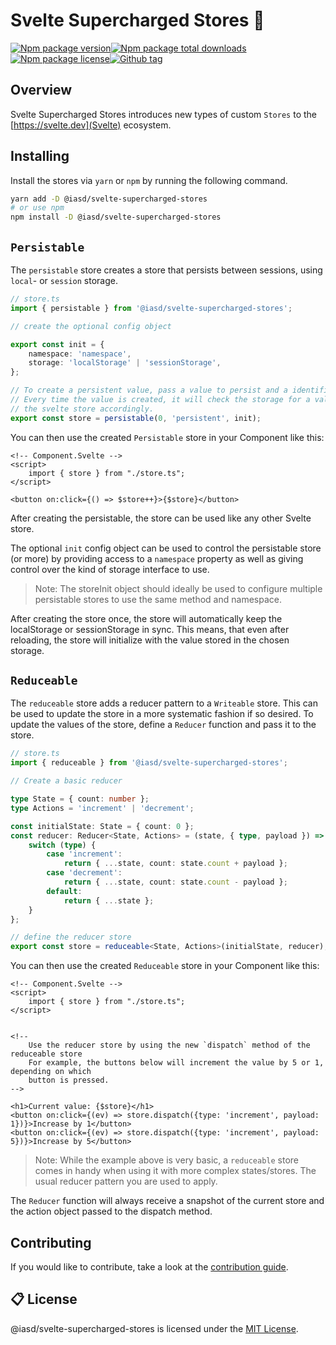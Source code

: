 <!-- @format -->

# Svelte Supercharged Stores 🚀

[![Npm package version](https://badgen.net/npm/v/@iasd/svelte-supercharged-stores)](https://www.npmjs.com/package/@iasd/svelte-supercharged-stores)[![Npm package total downloads](https://badgen.net/npm/dt/@iasd/svelte-supercharged-stores)](https://npmjs.com/package/@iasd/svelte-supercharged-stores)[![Npm package license](https://badgen.net/npm/license/@iasd/svelte-supercharged-stores)](https://npmjs.com/package/@iasd/svelte-supercharged-stores)[![Github tag](https://badgen.net/github/tag/iamsebastiandev/svelte-supercharged-stores)](https://github.com/iamsebastiandev/flotsam/svelte-supercharged-stores)

## Overview

Svelte Supercharged Stores introduces new types of custom `Stores` to the [https://svelte.dev](Svelte) ecosystem.

## Installing

Install the stores via `yarn` or `npm` by running the following command.

```bash
yarn add -D @iasd/svelte-supercharged-stores
# or use npm
npm install -D @iasd/svelte-supercharged-stores
```

## `Persistable`

The `persistable` store creates a store that persists between sessions, using `local`- or `session` storage.

```ts
// store.ts
import { persistable } from '@iasd/svelte-supercharged-stores';

// create the optional config object

export const init = {
    namespace: 'namespace',
    storage: 'localStorage' | 'sessionStorage',
};

// To create a persistent value, pass a value to persist and a identifier string.
// Every time the value is created, it will check the storage for a value and set
// the svelte store accordingly.
export const store = persistable(0, 'persistent', init);
```

You can then use the created `Persistable` store in your Component like this:

```svelte
<!-- Component.Svelte -->
<script>
    import { store } from "./store.ts";
</script>

<button on:click={() => $store++}>{$store}</button>
```

After creating the persistable, the store can be used like any other Svelte store.

The optional `init` config object can be used to control the persistable store (or more) by providing access to a `namespace` property as well as giving control over the kind of storage interface to use.

> Note: The storeInit object should ideally be used to configure multiple persistable stores to use the same method and namespace.

After creating the store once, the store will automatically keep the localStorage or sessionStorage in sync. This means, that even after reloading, the store will initialize with the value stored in the chosen storage.

## `Reduceable`

The `reduceable` store adds a reducer pattern to a `Writeable` store. This can be used to update the store in a more systematic fashion if so desired. To update the values of the store, define a `Reducer` function and pass it to the store.

```ts
// store.ts
import { reduceable } from '@iasd/svelte-supercharged-stores';

// Create a basic reducer

type State = { count: number };
type Actions = 'increment' | 'decrement';

const initialState: State = { count: 0 };
const reducer: Reducer<State, Actions> = (state, { type, payload }) => {
    switch (type) {
        case 'increment':
            return { ...state, count: state.count + payload };
        case 'decrement':
            return { ...state, count: state.count - payload };
        default:
            return { ...state };
    }
};

// define the reducer store
export const store = reduceable<State, Actions>(initialState, reducer);
```

You can then use the created `Reduceable` store in your Component like this:

```svelte
<!-- Component.Svelte -->
<script>
    import { store } from "./store.ts";
</script>


<!--
	Use the reducer store by using the new `dispatch` method of the reduceable store
	For example, the buttons below will increment the value by 5 or 1, depending on which
	button is pressed.
-->

<h1>Current value: {$store}</h1>
<button on:click={(ev) => store.dispatch({type: 'increment', payload: 1})}>Increase by 1</button>
<button on:click={(ev) => store.dispatch({type: 'increment', payload: 5})}>Increase by 5</button>
```

> Note: While the example above is very basic, a `reduceable` store comes in handy when using it with more complex states/stores. The usual reducer pattern you are used to apply.

The `Reducer` function will always receive a snapshot of the current store and the action object passed to the dispatch method.

## Contributing

If you would like to contribute, take a look at the [contribution guide](./contributing.md).

## 📋 License

@iasd/svelte-supercharged-stores is licensed under the [MIT License](https://opensource.org/licenses/MIT).
